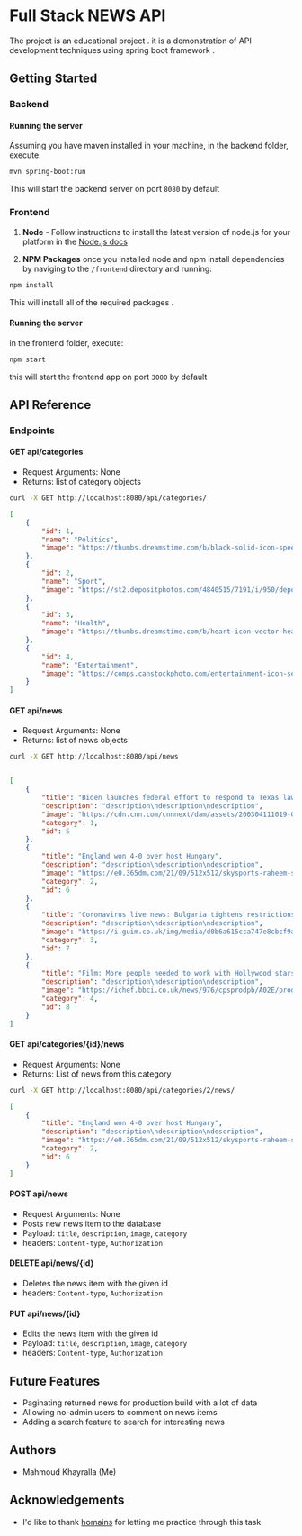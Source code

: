 #  Full Stack NEWS API 

The project is an educational project .
it is a demonstration of API development techniques using spring boot framework .


## Getting Started

### Backend


#### Running the server

Assuming you have maven installed in your machine, in the backend folder, execute:

```bash
mvn spring-boot:run
```

This will start the backend server on port `8080` by default


### Frontend

1. **Node** - Follow instructions to install the latest version of node.js for your platform in the [Node.js docs](https://docs.npmjs.com/downloading-and-installing-node-js-and-npm)





2. **NPM Packages** once you installed node and npm install dependencies by naviging to the `/frontend` directory and running:
```bash
npm install
```
This will install all of the required packages .

#### Running the server

in the frontend folder, execute:

```bash
npm start
```
this will start the frontend app on port `3000` by default

## API Reference
### Endpoints

#### GET api/categories
- Request Arguments: None
- Returns: list of category objects 
```bash
curl -X GET http://localhost:8080/api/categories/
```

```json
[
    {
        "id": 1,
        "name": "Politics",
        "image": "https://thumbs.dreamstime.com/b/black-solid-icon-speech-politics-leader-black-solid-icon-speech-politician-logo-politics-leader-146772569.jpg"
    },
    {
        "id": 2,
        "name": "Sport",
        "image": "https://st2.depositphotos.com/4840515/7191/i/950/depositphotos_71918941-stock-photo-silhouettes-figures-of-athletes.jpg"
    },
    {
        "id": 3,
        "name": "Health",
        "image": "https://thumbs.dreamstime.com/b/heart-icon-vector-health-perfect-love-symbol-emblem-isolated-white-background-shadow-flat-style-graphic-web-design-127436803.jpg"
    },
    {
        "id": 4,
        "name": "Entertainment",
        "image": "https://comps.canstockphoto.com/entertainment-icon-set-image_csp52190573.jpg"
    }
]

```


#### GET api/news
- Request Arguments: None
- Returns: list of news objects
 
```bash
curl -X GET http://localhost:8080/api/news
```

```json

[
    {
        "title": "Biden launches federal effort to respond to Texas law as he faces pressure to protect abortion",
        "description": "description\ndescription\ndescription",
        "image": "https://cdn.cnn.com/cnnnext/dam/assets/200304111019-01-abortion-protests-supreme-court-medium-plus-169.jpg",
        "category": 1,
        "id": 5
    },
    {
        "title": "England won 4-0 over host Hungary",
        "description": "description\ndescription\ndescription",
        "image": "https://e0.365dm.com/21/09/512x512/skysports-raheem-sterling-england_5499010.jpg",
        "category": 2,
        "id": 6
    },
    {
        "title": "Coronavirus live news: Bulgaria tightens restrictions ahead of expected surge; further 178 UK deaths reported — as it happened",
        "description": "description\ndescription\ndescription",
        "image": "https://i.guim.co.uk/img/media/d0b6a615cca747e8cbcf9acb7bfcafd9a1143943/0_350_5343_3205/master/5343.jpg?width=620&quality=85&auto=format&fit=max&s=674796953dacebf28c607f5280a7a0a7",
        "category": 3,
        "id": 7
    },
    {
        "title": "Film: More people needed to work with Hollywood stars",
        "description": "description\ndescription\ndescription",
        "image": "https://ichef.bbci.co.uk/news/976/cpsprodpb/A02E/production/_120360014_gavinandstacey.jpg",
        "category": 4,
        "id": 8
    }
]

```

#### GET api/categories/{id}/news
- Request Arguments: None
- Returns: List of news from this category

```bash
curl -X GET http://localhost:8080/api/categories/2/news/
```

```json
[
    {
        "title": "England won 4-0 over host Hungary",
        "description": "description\ndescription\ndescription",
        "image": "https://e0.365dm.com/21/09/512x512/skysports-raheem-sterling-england_5499010.jpg",
        "category": 2,
        "id": 6
    }
]
```

#### POST api/news
- Request Arguments: None
- Posts new news item to the database
- Payload: `title`, `description`, `image`, `category`
- headers: `Content-type`, `Authorization`



#### DELETE api/news/{id}
- Deletes the news item with the given id
- headers: `Content-type`, `Authorization`

#### PUT api/news/{id}
- Edits the news item with the given id
- Payload: `title`, `description`, `image`, `category`
- headers: `Content-type`, `Authorization`

## Future Features
- Paginating returned news for production build with a lot of data
- Allowing no-admin users to comment on news items
- Adding a search feature to search for interesting news


## Authors
- Mahmoud Khayralla (Me)


## Acknowledgements
- I'd like to thank [homains](https://www.homains.com/) for letting me practice through this task

